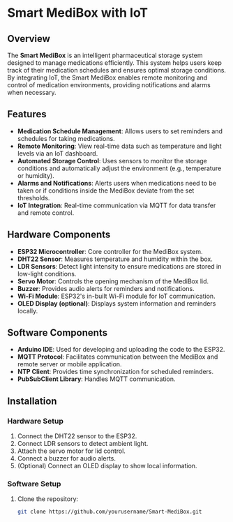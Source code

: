 # Smart MediBox with IoT

## Overview

The **Smart MediBox** is an intelligent pharmaceutical storage system designed to manage medications efficiently. This system helps users keep track of their medication schedules and ensures optimal storage conditions. By integrating IoT, the Smart MediBox enables remote monitoring and control of medication environments, providing notifications and alarms when necessary.

## Features

- **Medication Schedule Management**: Allows users to set reminders and schedules for taking medications.
- **Remote Monitoring**: View real-time data such as temperature and light levels via an IoT dashboard.
- **Automated Storage Control**: Uses sensors to monitor the storage conditions and automatically adjust the environment (e.g., temperature or humidity).
- **Alarms and Notifications**: Alerts users when medications need to be taken or if conditions inside the MediBox deviate from the set thresholds.
- **IoT Integration**: Real-time communication via MQTT for data transfer and remote control.

## Hardware Components

- **ESP32 Microcontroller**: Core controller for the MediBox system.
- **DHT22 Sensor**: Measures temperature and humidity within the box.
- **LDR Sensors**: Detect light intensity to ensure medications are stored in low-light conditions.
- **Servo Motor**: Controls the opening mechanism of the MediBox lid.
- **Buzzer**: Provides audio alerts for reminders and notifications.
- **Wi-Fi Module**: ESP32's in-built Wi-Fi module for IoT communication.
- **OLED Display (optional)**: Displays system information and reminders locally.

## Software Components

- **Arduino IDE**: Used for developing and uploading the code to the ESP32.
- **MQTT Protocol**: Facilitates communication between the MediBox and remote server or mobile application.
- **NTP Client**: Provides time synchronization for scheduled reminders.
- **PubSubClient Library**: Handles MQTT communication.

## Installation

### Hardware Setup

1. Connect the DHT22 sensor to the ESP32.
2. Connect LDR sensors to detect ambient light.
3. Attach the servo motor for lid control.
4. Connect a buzzer for audio alerts.
5. (Optional) Connect an OLED display to show local information.

### Software Setup

1. Clone the repository:
   ```bash
   git clone https://github.com/yourusername/Smart-MediBox.git
